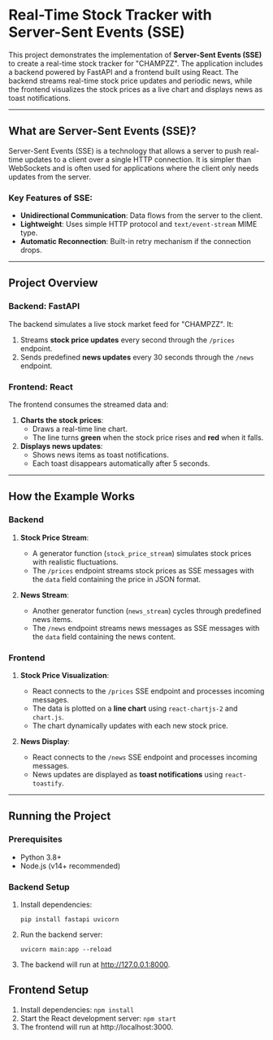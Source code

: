 # Real-Time Stock Tracker with Server-Sent Events (SSE)

This project demonstrates the implementation of **Server-Sent Events (SSE)** to create a real-time stock tracker for "CHAMPZZ". The application includes a backend powered by FastAPI and a frontend built using React. The backend streams real-time stock price updates and periodic news, while the frontend visualizes the stock prices as a live chart and displays news as toast notifications.

---

## What are Server-Sent Events (SSE)?
Server-Sent Events (SSE) is a technology that allows a server to push real-time updates to a client over a single HTTP connection. It is simpler than WebSockets and is often used for applications where the client only needs updates from the server.

### Key Features of SSE:
- **Unidirectional Communication**: Data flows from the server to the client.
- **Lightweight**: Uses simple HTTP protocol and `text/event-stream` MIME type.
- **Automatic Reconnection**: Built-in retry mechanism if the connection drops.

---

## Project Overview

### Backend: FastAPI
The backend simulates a live stock market feed for "CHAMPZZ". It:
1. Streams **stock price updates** every second through the `/prices` endpoint.
2. Sends predefined **news updates** every 30 seconds through the `/news` endpoint.

### Frontend: React
The frontend consumes the streamed data and:
1. **Charts the stock prices**:
   - Draws a real-time line chart.
   - The line turns **green** when the stock price rises and **red** when it falls.
2. **Displays news updates**:
   - Shows news items as toast notifications.
   - Each toast disappears automatically after 5 seconds.

---

## How the Example Works

### Backend
1. **Stock Price Stream**:
   - A generator function (`stock_price_stream`) simulates stock prices with realistic fluctuations.
   - The `/prices` endpoint streams stock prices as SSE messages with the `data` field containing the price in JSON format.
   
2. **News Stream**:
   - Another generator function (`news_stream`) cycles through predefined news items.
   - The `/news` endpoint streams news messages as SSE messages with the `data` field containing the news content.

### Frontend
1. **Stock Price Visualization**:
   - React connects to the `/prices` SSE endpoint and processes incoming messages.
   - The data is plotted on a **line chart** using `react-chartjs-2` and `chart.js`.
   - The chart dynamically updates with each new stock price.

2. **News Display**:
   - React connects to the `/news` SSE endpoint and processes incoming messages.
   - News updates are displayed as **toast notifications** using `react-toastify`.

---

## Running the Project

### Prerequisites
- Python 3.8+
- Node.js (v14+ recommended)

### Backend Setup
1. Install dependencies:
   ```
   pip install fastapi uvicorn
   ```

2. Run the backend server:
    ```
    uvicorn main:app --reload
    ```

3. The backend will run at http://127.0.0.1:8000.

## Frontend Setup
1. Install dependencies: 
    `npm install`
2. Start the React development server: `npm start`
3. The frontend will run at http://localhost:3000.